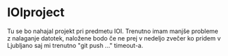 # IOIproject

Tu se bo nahajal projekt pri predmetu IOI. Trenutno imam manjše probleme z nalaganje datotek, naložene bodo če ne prej v nedeljo zvečer ko pridem v Ljubljano saj mi trenutno "git push ..." timeout-a.
